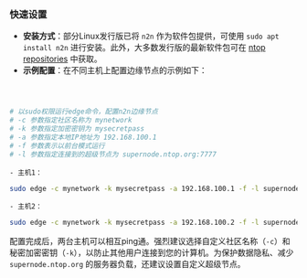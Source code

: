 <!-- by 文荣平 -->
### 快速设置
- **安装方式**：部分Linux发行版已将 `n2n` 作为软件包提供，可使用 `sudo apt install n2n` 进行安装。此外，大多数发行版的最新软件包可在 [ntop repositories](http://packages.ntop.org/) 中获取。
- **示例配置**：在不同主机上配置边缘节点的示例如下：
```sh



# 以sudo权限运行edge命令，配置n2n边缘节点
# -c 参数指定社区名称为 mynetwork
# -k 参数指定加密密钥为 mysecretpass
# -a 参数指定本地IP地址为 192.168.100.1
# -f 参数表示以前台模式运行
# -l 参数指定连接到的超级节点为 supernode.ntop.org:7777

```
    - 主机1：
```sh
sudo edge -c mynetwork -k mysecretpass -a 192.168.100.1 -f -l supernode.ntop.org:7777
```

    - 主机2：
```sh
sudo edge -c mynetwork -k mysecretpass -a 192.168.100.2 -f -l supernode.ntop.org:7777
```

配置完成后，两台主机可以相互ping通。强烈建议选择自定义社区名称（`-c`）和秘密加密密钥（`-k`），以防止其他用户连接到您的计算机。为保护数据隐私、减少 `supernode.ntop.org` 的服务器负载，还建议设置自定义超级节点。


